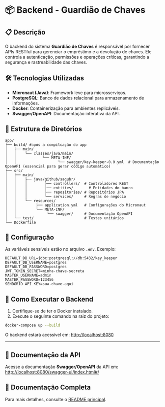 # 📦 Backend - Guardião de Chaves

## 📋 Descrição
O backend do sistema **Guardião de Chaves** é responsável por fornecer APIs RESTful para gerenciar o empréstimo e a devolução de chaves. Ele controla a autenticação, permissões e operações críticas, garantindo a segurança e rastreabilidade das chaves.

## 🛠️ Tecnologias Utilizadas
- **Micronaut (Java)**: Framework leve para microsserviços.
- **PostgreSQL**: Banco de dados relacional para armazenamento de informações.
- **Docker**: Containerização para ambientes replicáveis.
- **Swagger/OpenAPI**: Documentação interativa da API.

## 📂 Estrutura de Diretórios
```
app/
├── build/ #após a compilcação do app
│   ├── main/
│   │    └── classes/java/main/
│   │            └── META-INF/
│   │                   └── swagger/key-keeper-0.0.yml  # Documentação OpenAPI (essencial para gerar código automático)
├── src/
│   ├── main/
│   │    ├── java/github/sagubr/
│   │    │        ├── controllers/  # Controladores REST
│   │    │        ├── entities/       # Entidades do banco
│   │    │        ├── repositories/ # Repositórios JPA
│   │    │        └── services/     # Regras de negócio
│   │    └── resources/
│   │         ├── application.yml   # Configurações do Micronaut
│   │         └── META-INF/
│   │              └── swagger/     # Documentação OpenAPI
│   └── test/                       # Testes unitários
└── Dockerfile
```

## 📌 Configuração
As variáveis sensíveis estão no arquivo `.env`. Exemplo:

```env
DEFAULT_DB_URL=jdbc:postgresql://db:5432/key_keeper
DEFAULT_DB_USERNAME=postgres
DEFAULT_DB_PASSWORD=postgres
JWT_TOKEN_SECRET=minha-chave-secreta
MASTER_USERNAME=admin
MASTER_PASSWORD=123456
SENDGRID_API_KEY=sua-chave-aqui
```

## 🚀 Como Executar o Backend
1. Certifique-se de ter o Docker instalado.
2. Execute o seguinte comando na raiz do projeto:

```bash
docker-compose up --build
```
O backend estará acessível em: [http://localhost:8080](http://localhost:8080)

---

## 📌 Documentação da API
Acesse a documentação **Swagger/OpenAPI** da API em:
[http://localhost:8080/swagger-ui/index.html#/](http://localhost:8080/swagger-ui/index.html#/)


## 📖 Documentação Completa
Para mais detalhes, consulte o [README principal](https://github.com/sagubr/guardiao-chaves/blob/master/README.md).


